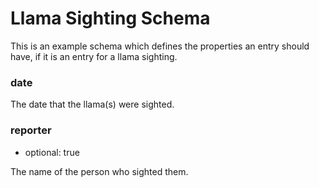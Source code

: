 Llama Sighting Schema
=====================

This is an example schema which defines the properties an entry should have,
if it is an entry for a llama sighting.

### date

The date that the llama(s) were sighted.

### reporter

*   optional: true

The name of the person who sighted them.
